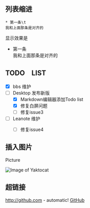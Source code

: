 ## 列表缩进
```
* 第一条\t
我和上面那条是对齐的
```
显示效果是
* 第一条  
我和上面那条是对齐的

## TODO　LIST

- [x] bbs 维护
- [ ] Desktop 发布新版
    - [x] Markdown编辑器添加Todo list
    - [x] 修复白屏问题
    - [ ] 修复issue3
- [ ] Leanote 维护
    - [ ] 修复issue4


## 插入图片
Picture

![Image of Yaktocat](https://octodex.github.com/images/yaktocat.png)

## 超链接

http://github.com - automatic!
[GitHub](http://github.com)
